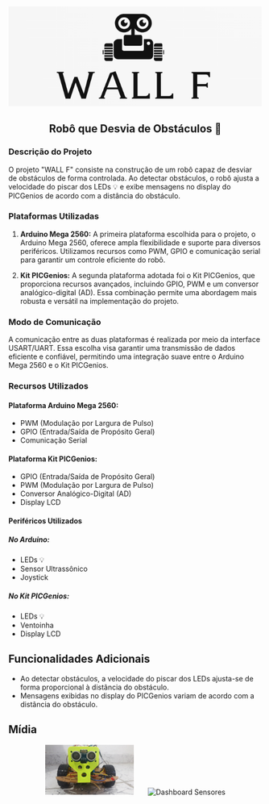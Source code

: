 <p align="center">
  <img src="./assets/logo.png" alt="Dashboard Logo">
</p>

<h2 align="center">Robô que Desvia de Obstáculos 🤖</h2>

### Descrição do Projeto
O projeto "WALL F" consiste na construção de um robô capaz de desviar de obstáculos de forma controlada. Ao detectar obstáculos, o robô ajusta a velocidade do piscar dos LEDs 💡 e exibe mensagens no display do PICGenios de acordo com a distância do obstáculo.

### Plataformas Utilizadas
1. **Arduino Mega 2560:** A primeira plataforma escolhida para o projeto, o Arduino Mega 2560, oferece ampla flexibilidade e suporte para diversos periféricos. Utilizamos recursos como PWM, GPIO e comunicação serial para garantir um controle eficiente do robô.

2. **Kit PICGenios:** A segunda plataforma adotada foi o Kit PICGenios, que proporciona recursos avançados, incluindo GPIO, PWM e um conversor analógico-digital (AD). Essa combinação permite uma abordagem mais robusta e versátil na implementação do projeto.

### Modo de Comunicação
A comunicação entre as duas plataformas é realizada por meio da interface USART/UART. Essa escolha visa garantir uma transmissão de dados eficiente e confiável, permitindo uma integração suave entre o Arduino Mega 2560 e o Kit PICGenios.

### Recursos Utilizados
#### Plataforma Arduino Mega 2560:
- PWM (Modulação por Largura de Pulso)
- GPIO (Entrada/Saída de Propósito Geral)
- Comunicação Serial

#### Plataforma Kit PICGenios:
- GPIO (Entrada/Saída de Propósito Geral)
- PWM (Modulação por Largura de Pulso)
- Conversor Analógico-Digital (AD)
- Display LCD

#### Periféricos Utilizados
##### No Arduino:
- LEDs 💡
- Sensor Ultrassônico
- Joystick

##### No Kit PICGenios:
- LEDs 💡
- Ventoinha
- Display LCD

## Funcionalidades Adicionais
- Ao detectar obstáculos, a velocidade do piscar dos LEDs ajusta-se de forma proporcional à distância do obstáculo.
- Mensagens exibidas no display do PICGenios variam de acordo com a distância do obstáculo.

## Mídia 
<p align="center">
  <img src="./assets/img1.jpg" alt="Dashboard Controles" width="35%">
  &nbsp;&nbsp;&nbsp;&nbsp;&nbsp;
  <img src="./assets/gif1.gif" alt="Dashboard Sensores" width="35%">
</p>
